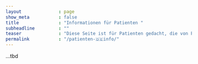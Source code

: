 ```yaml
---
layout              : page
show_meta           : false
title               : "Informationen für Patienten "
subheadline         : ""
teaser              : "Diese Seite ist für Patienten gedacht, die von Prof. Dr. Xenia Kobeleva tagsüber behandelts wird"
permalink           : "/patienten-🇩🇪info/"
---
```

...tbd
